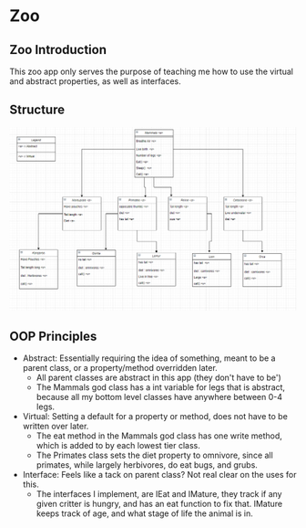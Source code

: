 # Zoo

## Zoo Introduction

This zoo app only serves the purpose of teaching me how to use the virtual and abstract properties, as well as interfaces.

## Structure
![](zooUML.png)

## OOP Principles
- Abstract: Essentially requiring the idea of something, meant to be a parent class, or a property/method overridden later.
	- All parent classes are abstract in this app (they don't have to be')
	- The Mammals god class has a int variable for legs that is abstract, because all my bottom level classes have anywhere between 0-4 legs.
- Virtual: Setting a default for a property or method, does not have to be written over later.
	- The eat method in the Mammals god class has one write method, which is added to by each lowest tier class.
	- The Primates class sets the diet property to omnivore, since all primates, while largely herbivores, do eat bugs, and grubs.
- Interface: Feels like a tack on parent class? Not real clear on the uses for this.
	- The interfaces I implement, are IEat and IMature, they track if any given critter is hungry, and has an eat function to fix that. IMature keeps track of age, and what stage of life the animal is in.
